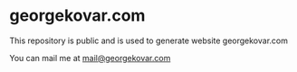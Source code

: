 # georgekovar.com
This repository is public and is used to generate website georgekovar.com

You can mail me at mail@georgekovar.com
